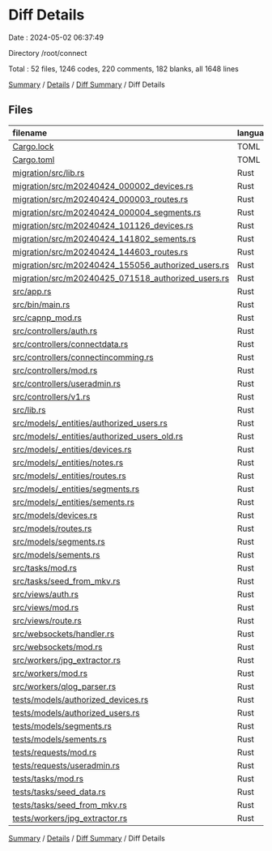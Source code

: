 # Diff Details

Date : 2024-05-02 06:37:49

Directory /root/connect

Total : 52 files,  1246 codes, 220 comments, 182 blanks, all 1648 lines

[Summary](results.md) / [Details](details.md) / [Diff Summary](diff.md) / Diff Details

## Files
| filename | language | code | comment | blank | total |
| :--- | :--- | ---: | ---: | ---: | ---: |
| [Cargo.lock](/Cargo.lock) | TOML | 65 | 0 | 5 | 70 |
| [Cargo.toml](/Cargo.toml) | TOML | 14 | 0 | 1 | 15 |
| [migration/src/lib.rs](/migration/src/lib.rs) | Rust | 0 | 0 | -3 | -3 |
| [migration/src/m20240424_000002_devices.rs](/migration/src/m20240424_000002_devices.rs) | Rust | 60 | 0 | 7 | 67 |
| [migration/src/m20240424_000003_routes.rs](/migration/src/m20240424_000003_routes.rs) | Rust | 68 | 0 | 7 | 75 |
| [migration/src/m20240424_000004_segments.rs](/migration/src/m20240424_000004_segments.rs) | Rust | 84 | 8 | 7 | 99 |
| [migration/src/m20240424_101126_devices.rs](/migration/src/m20240424_101126_devices.rs) | Rust | -53 | 0 | -10 | -63 |
| [migration/src/m20240424_141802_sements.rs](/migration/src/m20240424_141802_sements.rs) | Rust | -76 | -11 | -8 | -95 |
| [migration/src/m20240424_144603_routes.rs](/migration/src/m20240424_144603_routes.rs) | Rust | -56 | 0 | -8 | -64 |
| [migration/src/m20240424_155056_authorized_users.rs](/migration/src/m20240424_155056_authorized_users.rs) | Rust | -61 | 0 | -8 | -69 |
| [migration/src/m20240425_071518_authorized_users.rs](/migration/src/m20240425_071518_authorized_users.rs) | Rust | 61 | 0 | 7 | 68 |
| [src/app.rs](/src/app.rs) | Rust | 29 | 4 | 6 | 39 |
| [src/bin/main.rs](/src/bin/main.rs) | Rust | 0 | 0 | -2 | -2 |
| [src/capnp_mod.rs](/src/capnp_mod.rs) | Rust | 0 | 0 | -1 | -1 |
| [src/controllers/auth.rs](/src/controllers/auth.rs) | Rust | -4 | 4 | 0 | 0 |
| [src/controllers/connectdata.rs](/src/controllers/connectdata.rs) | Rust | 40 | 9 | 8 | 57 |
| [src/controllers/connectincomming.rs](/src/controllers/connectincomming.rs) | Rust | 84 | 5 | 8 | 97 |
| [src/controllers/mod.rs](/src/controllers/mod.rs) | Rust | 1 | 0 | 0 | 1 |
| [src/controllers/useradmin.rs](/src/controllers/useradmin.rs) | Rust | 173 | 63 | 38 | 274 |
| [src/controllers/v1.rs](/src/controllers/v1.rs) | Rust | 4 | 0 | 0 | 4 |
| [src/lib.rs](/src/lib.rs) | Rust | 1 | 0 | 0 | 1 |
| [src/models/_entities/authorized_users.rs](/src/models/_entities/authorized_users.rs) | Rust | 2 | -2 | 0 | 0 |
| [src/models/_entities/authorized_users_old.rs](/src/models/_entities/authorized_users_old.rs) | Rust | 39 | 3 | 6 | 48 |
| [src/models/_entities/devices.rs](/src/models/_entities/devices.rs) | Rust | 4 | 0 | 0 | 4 |
| [src/models/_entities/notes.rs](/src/models/_entities/notes.rs) | Rust | 0 | 0 | -1 | -1 |
| [src/models/_entities/routes.rs](/src/models/_entities/routes.rs) | Rust | 12 | 0 | 1 | 13 |
| [src/models/_entities/segments.rs](/src/models/_entities/segments.rs) | Rust | 53 | 1 | 5 | 59 |
| [src/models/_entities/sements.rs](/src/models/_entities/sements.rs) | Rust | -35 | -1 | -4 | -40 |
| [src/models/devices.rs](/src/models/devices.rs) | Rust | 30 | 0 | 3 | 33 |
| [src/models/routes.rs](/src/models/routes.rs) | Rust | 153 | 56 | 21 | 230 |
| [src/models/segments.rs](/src/models/segments.rs) | Rust | 155 | 61 | 25 | 241 |
| [src/models/sements.rs](/src/models/sements.rs) | Rust | -4 | -1 | -2 | -7 |
| [src/tasks/mod.rs](/src/tasks/mod.rs) | Rust | 1 | 0 | -1 | 0 |
| [src/tasks/seed_from_mkv.rs](/src/tasks/seed_from_mkv.rs) | Rust | 75 | 6 | 19 | 100 |
| [src/views/auth.rs](/src/views/auth.rs) | Rust | 10 | 1 | 3 | 14 |
| [src/views/mod.rs](/src/views/mod.rs) | Rust | 1 | 0 | 0 | 1 |
| [src/views/route.rs](/src/views/route.rs) | Rust | 10 | 2 | 5 | 17 |
| [src/websockets/handler.rs](/src/websockets/handler.rs) | Rust | 60 | 2 | 13 | 75 |
| [src/websockets/mod.rs](/src/websockets/mod.rs) | Rust | 1 | 0 | 0 | 1 |
| [src/workers/jpg_extractor.rs](/src/workers/jpg_extractor.rs) | Rust | 20 | 1 | 5 | 26 |
| [src/workers/mod.rs](/src/workers/mod.rs) | Rust | 1 | 0 | 0 | 1 |
| [src/workers/qlog_parser.rs](/src/workers/qlog_parser.rs) | Rust | 147 | 7 | 11 | 165 |
| [tests/models/authorized_devices.rs](/tests/models/authorized_devices.rs) | Rust | -17 | -9 | -6 | -32 |
| [tests/models/authorized_users.rs](/tests/models/authorized_users.rs) | Rust | 17 | 9 | 6 | 32 |
| [tests/models/segments.rs](/tests/models/segments.rs) | Rust | 17 | 9 | 6 | 32 |
| [tests/models/sements.rs](/tests/models/sements.rs) | Rust | -17 | -9 | -6 | -32 |
| [tests/requests/mod.rs](/tests/requests/mod.rs) | Rust | 1 | 0 | 0 | 1 |
| [tests/requests/useradmin.rs](/tests/requests/useradmin.rs) | Rust | 26 | 0 | 4 | 30 |
| [tests/tasks/mod.rs](/tests/tasks/mod.rs) | Rust | 2 | 0 | 0 | 2 |
| [tests/tasks/seed_data.rs](/tests/tasks/seed_data.rs) | Rust | 16 | 0 | 5 | 21 |
| [tests/tasks/seed_from_mkv.rs](/tests/tasks/seed_from_mkv.rs) | Rust | 16 | 0 | 5 | 21 |
| [tests/workers/jpg_extractor.rs](/tests/workers/jpg_extractor.rs) | Rust | 16 | 2 | 5 | 23 |

[Summary](results.md) / [Details](details.md) / [Diff Summary](diff.md) / Diff Details